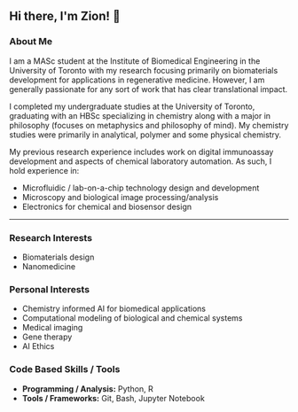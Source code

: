 ## Hi there, I'm Zion! 👋

### About Me 
I am a MASc student at the Institute of Biomedical Engineering in the University of Toronto with my research focusing primarily on biomaterials development for applications in regenerative medicine. However, I am generally passionate for any sort of work that has clear translational impact. 

I completed my undergraduate studies at the University of Toronto, graduating with an HBSc specializing in chemistry along with a major in philosophy (focuses on metaphysics and philosophy of mind). My chemistry studies were primarily in analytical, polymer and some physical chemistry. 

My previous research experience includes work on digital immunoassay development and aspects of chemical laboratory automation. As such, I hold experience in: 
- Microfluidic / lab-on-a-chip technology design and development
- Microscopy and biological image processing/analysis
- Electronics for chemical and biosensor design 

------

### Research Interests 
- Biomaterials design
- Nanomedicine 

### Personal Interests 
- Chemistry informed AI for biomedical applications
- Computational modeling of biological and chemical systems
- Medical imaging
- Gene therapy
- AI Ethics

### Code Based Skills / Tools 
- **Programming / Analysis:** Python, R
- **Tools / Frameworks:** Git, Bash, Jupyter Notebook

